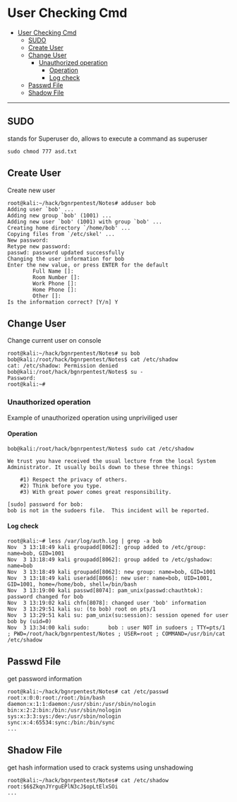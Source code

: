 # User Checking Cmd
- [User Checking Cmd](#User-Checking-Cmd)
  - [SUDO](#SUDO)
  - [Create User](#Create-User)
  - [Change User](#Change-User)
    - [Unauthorized operation](#Unauthorized-operation)
      - [Operation](#Operation)
      - [Log check](#Log-check)
  - [Passwd File](#Passwd-File)
  - [Shadow File](#Shadow-File)

***

## SUDO
stands for Superuser do, allows to execute a command as superuser
```shell
sudo chmod 777 asd.txt
```

## Create User
Create new user 
```shell
root@kali:~/hack/bgnrpentest/Notes# adduser bob
Adding user `bob' ...
Adding new group `bob' (1001) ...
Adding new user `bob' (1001) with group `bob' ...
Creating home directory `/home/bob' ...
Copying files from `/etc/skel' ...
New password: 
Retype new password: 
passwd: password updated successfully
Changing the user information for bob
Enter the new value, or press ENTER for the default
        Full Name []: 
        Room Number []: 
        Work Phone []: 
        Home Phone []: 
        Other []: 
Is the information correct? [Y/n] Y
```

## Change User
Change current user on console
```shell
root@kali:~/hack/bgnrpentest/Notes# su bob
bob@kali:/root/hack/bgnrpentest/Notes$ cat /etc/shadow
cat: /etc/shadow: Permission denied
bob@kali:/root/hack/bgnrpentest/Notes$ su -
Password: 
root@kali:~# 
```

### Unauthorized operation
Example of unauthorized operation using unpriviliged user
#### Operation
```shell
bob@kali:/root/hack/bgnrpentest/Notes$ sudo cat /etc/shadow

We trust you have received the usual lecture from the local System
Administrator. It usually boils down to these three things:

    #1) Respect the privacy of others.
    #2) Think before you type.
    #3) With great power comes great responsibility.

[sudo] password for bob: 
bob is not in the sudoers file.  This incident will be reported.
```
#### Log check
```shell
root@kali:~# less /var/log/auth.log | grep -a bob
Nov  3 13:18:49 kali groupadd[8062]: group added to /etc/group: name=bob, GID=1001
Nov  3 13:18:49 kali groupadd[8062]: group added to /etc/gshadow: name=bob
Nov  3 13:18:49 kali groupadd[8062]: new group: name=bob, GID=1001
Nov  3 13:18:49 kali useradd[8066]: new user: name=bob, UID=1001, GID=1001, home=/home/bob, shell=/bin/bash
Nov  3 13:19:00 kali passwd[8074]: pam_unix(passwd:chauthtok): password changed for bob
Nov  3 13:19:02 kali chfn[8078]: changed user 'bob' information
Nov  3 13:29:51 kali su: (to bob) root on pts/1
Nov  3 13:29:51 kali su: pam_unix(su:session): session opened for user bob by (uid=0)
Nov  3 13:34:00 kali sudo:      bob : user NOT in sudoers ; TTY=pts/1 ; PWD=/root/hack/bgnrpentest/Notes ; USER=root ; COMMAND=/usr/bin/cat /etc/shadow
```

## Passwd File
get password information
```shell
root@kali:~/hack/bgnrpentest/Notes# cat /etc/passwd
root:x:0:0:root:/root:/bin/bash
daemon:x:1:1:daemon:/usr/sbin:/usr/sbin/nologin
bin:x:2:2:bin:/bin:/usr/sbin/nologin
sys:x:3:3:sys:/dev:/usr/sbin/nologin
sync:x:4:65534:sync:/bin:/bin/sync
...
```

## Shadow File
get hash information used to crack systems using unshadowing
```shell
root@kali:~/hack/bgnrpentest/Notes# cat /etc/shadow
root:$6$ZkqnJYrguEPlN3cJ$opLtElxSOi
...
```




